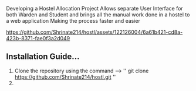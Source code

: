 Developing a Hostel Allocation Project 
Allows separate User Interface for both Warden and Student and brings all the manual work done in a hostel to a web application
Making the process faster and easier

https://github.com/Shrinate214/hostl/assets/122126004/6a61b421-cd8a-423b-8371-fae0f3a2d049

## Installation Guide...
1. Clone the repository using the command -->  '' git clone https://github.com/Shrinate214/hostl.git ''
2. 
